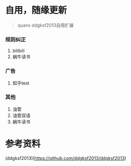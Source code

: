 # 自用，随缘更新
> quanx
> ddgksf2013自用扩展

### 规则纠正 
1. bilibili
2. 蜗牛读书

### 广告
1. 知乎test

### 其他
1. 油管 
2. 油管双语
3. 蜗牛读书

# 参考资料
(ddgksf2013)[https://github.com/ddgksf2013/ddgksf2013)
